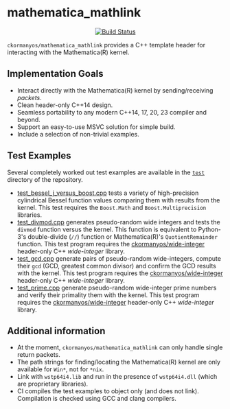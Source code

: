 mathematica_mathlink
==================

<p align="center">
    <a href="https://github.com/ckormanyos/mathematica_mathlink/actions">
        <img src="https://github.com/ckormanyos/mathematica_mathlink/actions/workflows/mathematica_mathlink.yml/badge.svg" alt="Build Status"></a>
</p>

`ckormanyos/mathematica_mathlink` provides a C++ template header
for interacting with the Mathematica(R) kernel.

## Implementation Goals

  - Interact directly with the Mathematica(R) kernel by sending/receiving _packets_.
  - Clean header-only C++14 design.
  - Seamless portability to any modern C++14, 17, 20, 23 compiler and beyond.
  - Support an easy-to-use MSVC solution for simple build.
  - Include a selection of non-trivial examples.

## Test Examples

Several completely worked out test examples are available in the
[`test`](./test) directory of the repository.

  - [test_bessel_j_versus_boost.cpp](./test/test_bessel_j_versus_boost.cpp) tests a variety of high-precision cylindrical Bessel function values comparing them with results from the kernel. This test requires the `Boost.Math` and `Boost.Multiprecision` libraries.
  - [test_divmod.cpp](./test/test_divmod.cpp) generates pseudo-random wide integers and tests the `divmod` function versus the kernel. This function is equivalent to Python-3's double-divide (`//`) function or Mathematica(R)'s `QuotientRemainder` function. This test program requires the [ckormanyos/wide-integer](https://github.com/ckormanyos/wide-integer) header-only C++ _wide_-_integer_ library.
  - [test_gcd.cpp](./test/test_gcd.cpp) generate pairs of pseudo-random wide-integers, compute their `gcd` (GCD, greatest common divisor) and confirm the GCD results with the kernel. This test program requires the [ckormanyos/wide-integer](https://github.com/ckormanyos/wide-integer) header-only C++ _wide_-_integer_ library.
  - [test_prime.cpp](./test/test_prime.cpp) generate pseudo-random wide-integer prime numbers and verify their primality them with the kernel. This test program requires the [ckormanyos/wide-integer](https://github.com/ckormanyos/wide-integer) header-only C++ _wide_-_integer_ library.

## Additional information

  - At the moment, `ckormanyos/mathematica_mathlink` can only handle single return packets.
  - The path strings for finding/locating the Mathematica(R) kernel are only available for `Win*`, not for `*nix`.
  - Link with `wstp64i4.lib` and run in the presence of `wstp64i4.dll` (which are proprietary libraries).
  - CI compiles the test examples to object only (and does not link). Compilation is checked using GCC and clang compilers.
